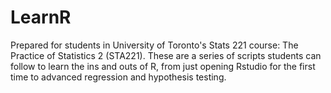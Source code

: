 # LearnR
Prepared for students in University of Toronto's Stats 221 course: The Practice of Statistics 2 (STA221). These are a series of scripts students can follow to learn the ins and outs of R, from just opening Rstudio for the first time to advanced regression and hypothesis testing.
